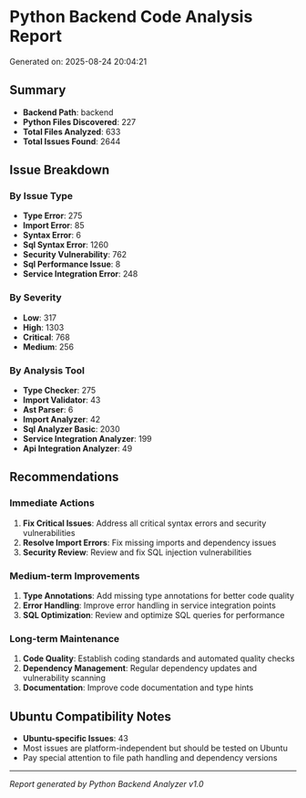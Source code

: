 # Python Backend Code Analysis Report
Generated on: 2025-08-24 20:04:21

## Summary
- **Backend Path**: backend
- **Python Files Discovered**: 227
- **Total Files Analyzed**: 633
- **Total Issues Found**: 2644

## Issue Breakdown

### By Issue Type

- **Type Error**: 275
- **Import Error**: 85
- **Syntax Error**: 6
- **Sql Syntax Error**: 1260
- **Security Vulnerability**: 762
- **Sql Performance Issue**: 8
- **Service Integration Error**: 248

### By Severity

- **Low**: 317
- **High**: 1303
- **Critical**: 768
- **Medium**: 256

### By Analysis Tool

- **Type Checker**: 275
- **Import Validator**: 43
- **Ast Parser**: 6
- **Import Analyzer**: 42
- **Sql Analyzer Basic**: 2030
- **Service Integration Analyzer**: 199
- **Api Integration Analyzer**: 49

## Recommendations

### Immediate Actions
1. **Fix Critical Issues**: Address all critical syntax errors and security vulnerabilities
2. **Resolve Import Errors**: Fix missing imports and dependency issues
3. **Security Review**: Review and fix SQL injection vulnerabilities

### Medium-term Improvements
1. **Type Annotations**: Add missing type annotations for better code quality
2. **Error Handling**: Improve error handling in service integration points
3. **SQL Optimization**: Review and optimize SQL queries for performance

### Long-term Maintenance
1. **Code Quality**: Establish coding standards and automated quality checks
2. **Dependency Management**: Regular dependency updates and vulnerability scanning
3. **Documentation**: Improve code documentation and type hints

## Ubuntu Compatibility Notes

- **Ubuntu-specific Issues**: 43
- Most issues are platform-independent but should be tested on Ubuntu
- Pay special attention to file path handling and dependency versions

---

*Report generated by Python Backend Analyzer v1.0*